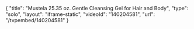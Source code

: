 {
    "title": "Mustela 25.35 oz. Gentle Cleansing Gel for Hair and Body",
    "type": "solo",
    "layout": "iframe-static",
    "videoId": "140204581",
    "url": "\/tvpembed\/140204581"
}